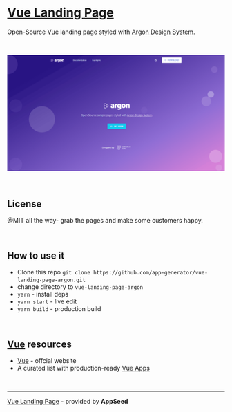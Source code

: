 # [Vue Landing Page](https://vue-landing-page-argon.appseed.us/)

Open-Source [Vue](https://vuejs.org/) landing page styled with [Argon Design System](https://www.creative-tim.com/product/vue-argon-design-system).

<br />

![Vue Landing Page - Open-Source Argon Design.](https://raw.githubusercontent.com/app-generator/static/master/products/vue-landing-page-argon-intro.gif)

<br />

## License

@MIT all the way- grab the pages and make some customers happy.

<br />

## How to use it

- Clone this repo `git clone https://github.com/app-generator/vue-landing-page-argon.git`
- change directory to `vue-landing-page-argon`
- `yarn` - install deps
- `yarn start` - live edit
- `yarn build` - production build

<br />

## [Vue](https://vuejs.org/) resources

- [Vue](https://vuejs.org/) - offcial website
- A curated list with production-ready [Vue Apps](https://appseed.us/apps/vuejs) 

<br />

---
[Vue Landing Page](https://vue-landing-page-argon.appseed.us/) - provided by **AppSeed**
